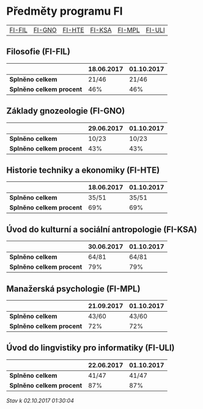 # Předměty programu FI


| | | | | | |
|-|-|-|-|-|-|
|[FI-FIL](#filosofie-fi-fil) | [FI-GNO](#základy-gnozeologie-fi-gno) | [FI-HTE](#historie-techniky-a-ekonomiky-fi-hte) | [FI-KSA](#úvod-do-kulturní-a-sociální-antropologie-fi-ksa) | [FI-MPL](#manažerská-psychologie-fi-mpl) | [FI-ULI](#úvod-do-lingvistiky-pro-informatiky-fi-uli)|

        
## Filosofie (FI-FIL)

|                          |18.06.2017|01.10.2017|
|--------------------------|--------------------|--------------------|
|**Splněno celkem**        |21/46|21/46|
|**Splněno celkem procent**|46%|46%|


## Základy gnozeologie (FI-GNO)

|                          |29.06.2017|01.10.2017|
|--------------------------|--------------------|--------------------|
|**Splněno celkem**        |10/23|10/23|
|**Splněno celkem procent**|43%|43%|


## Historie techniky a ekonomiky (FI-HTE)

|                          |18.06.2017|01.10.2017|
|--------------------------|--------------------|--------------------|
|**Splněno celkem**        |35/51|35/51|
|**Splněno celkem procent**|69%|69%|


## Úvod do kulturní a sociální antropologie (FI-KSA)

|                          |30.06.2017|01.10.2017|
|--------------------------|--------------------|--------------------|
|**Splněno celkem**        |64/81|64/81|
|**Splněno celkem procent**|79%|79%|


## Manažerská psychologie (FI-MPL)

|                          |21.09.2017|01.10.2017|
|--------------------------|--------------------|--------------------|
|**Splněno celkem**        |43/60|43/60|
|**Splněno celkem procent**|72%|72%|


## Úvod do lingvistiky pro informatiky (FI-ULI)

|                          |22.06.2017|01.10.2017|
|--------------------------|--------------------|--------------------|
|**Splněno celkem**        |41/47|41/47|
|**Splněno celkem procent**|87%|87%|




*Stav k 02.10.2017 01:30:04*